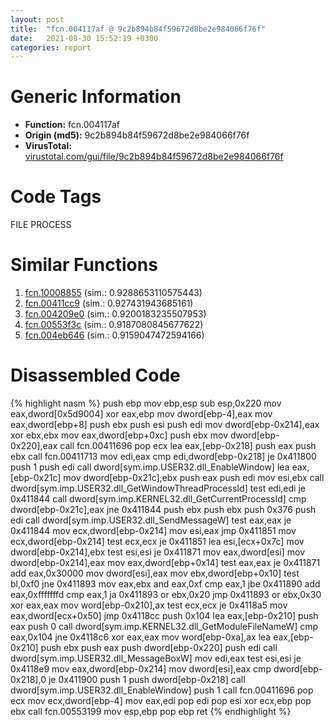 ```yaml
---
layout: post
title:  "fcn.004117af @ 9c2b894b84f59672d8be2e984066f76f"
date:   2021-08-30 15:52:19 +0300
categories: report
---
```


# Generic Information
- **Function:** fcn.004117af
- **Origin (md5):** 9c2b894b84f59672d8be2e984066f76f
- **VirusTotal:** [virustotal.com/gui/file/9c2b894b84f59672d8be2e984066f76f][virustotal_ref]

# Code Tags
<span class="tag" id="FILE">FILE</span>
<span class="tag" id="PROCESS">PROCESS</span>


# Similar Functions

1. [fcn.10008855][similar_1_ref] (sim.: 0.9288653110575443)
2. [fcn.00411cc9][similar_2_ref] (sim.: 0.927431943685161)
3. [fcn.004209e0][similar_3_ref] (sim.: 0.9200183235507953)
4. [fcn.00553f3c][similar_4_ref] (sim.: 0.9187080845677622)
5. [fcn.004eb646][similar_5_ref] (sim.: 0.9159047472594166)


# Disassembled Code

{% highlight nasm %}
push ebp
mov ebp,esp
sub esp,0x220
mov eax,dword[0x5d9004]
xor eax,ebp
mov dword[ebp-4],eax
mov eax,dword[ebp+8]
push ebx
push esi
push edi
mov dword[ebp-0x214],eax
xor ebx,ebx
mov eax,dword[ebp+0xc]
push ebx
mov dword[ebp-0x220],eax
call fcn.00411696
pop ecx
lea eax,[ebp-0x218]
push eax
push ebx
call fcn.00411713
mov edi,eax
cmp edi,dword[ebp-0x218]
je 0x411800
push 1
push edi
call dword[sym.imp.USER32.dll_EnableWindow]
lea eax,[ebp-0x21c]
mov dword[ebp-0x21c],ebx
push eax
push edi
mov esi,ebx
call dword[sym.imp.USER32.dll_GetWindowThreadProcessId]
test edi,edi
je 0x411844
call dword[sym.imp.KERNEL32.dll_GetCurrentProcessId]
cmp dword[ebp-0x21c],eax
jne 0x411844
push ebx
push ebx
push 0x376
push edi
call dword[sym.imp.USER32.dll_SendMessageW]
test eax,eax
je 0x411844
mov ecx,dword[ebp-0x214]
mov esi,eax
jmp 0x411851
mov ecx,dword[ebp-0x214]
test ecx,ecx
je 0x411851
lea esi,[ecx+0x7c]
mov dword[ebp-0x214],ebx
test esi,esi
je 0x411871
mov eax,dword[esi]
mov dword[ebp-0x214],eax
mov eax,dword[ebp+0x14]
test eax,eax
je 0x411871
add eax,0x30000
mov dword[esi],eax
mov ebx,dword[ebp+0x10]
test bl,0xf0
jne 0x411893
mov eax,ebx
and eax,0xf
cmp eax,1
jbe 0x411890
add eax,0xfffffffd
cmp eax,1
ja 0x411893
or ebx,0x20
jmp 0x411893
or ebx,0x30
xor eax,eax
mov word[ebp-0x210],ax
test ecx,ecx
je 0x4118a5
mov eax,dword[ecx+0x50]
jmp 0x4118cc
push 0x104
lea eax,[ebp-0x210]
push eax
push 0
call dword[sym.imp.KERNEL32.dll_GetModuleFileNameW]
cmp eax,0x104
jne 0x4118c6
xor eax,eax
mov word[ebp-0xa],ax
lea eax,[ebp-0x210]
push ebx
push eax
push dword[ebp-0x220]
push edi
call dword[sym.imp.USER32.dll_MessageBoxW]
mov edi,eax
test esi,esi
je 0x4118e9
mov eax,dword[ebp-0x214]
mov dword[esi],eax
cmp dword[ebp-0x218],0
je 0x411900
push 1
push dword[ebp-0x218]
call dword[sym.imp.USER32.dll_EnableWindow]
push 1
call fcn.00411696
pop ecx
mov ecx,dword[ebp-4]
mov eax,edi
pop edi
pop esi
xor ecx,ebp
pop ebx
call fcn.00553199
mov esp,ebp
pop ebp
ret 
{% endhighlight %}


[similar_1_ref]: /report/fcn.10008855@e5d49e0823e602f2ee948ac39d32c1eb
[similar_2_ref]: /report/fcn.00411cc9@7b00dd8f2abf54a73bfb09681334ff78
[similar_3_ref]: /report/fcn.004209e0@59aef7c08025d70f84c85db2092fc99e
[similar_4_ref]: /report/fcn.00553f3c@c60344b51fa39a329b92557d24ff7670
[similar_5_ref]: /report/fcn.004eb646@9c2b894b84f59672d8be2e984066f76f
[virustotal_ref]: https://www.virustotal.com/gui/file/9c2b894b84f59672d8be2e984066f76f